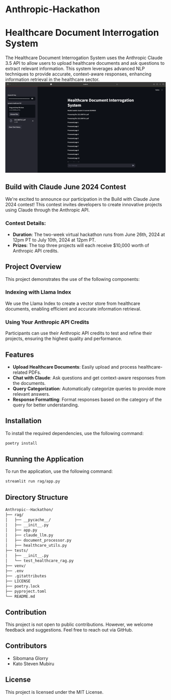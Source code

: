 # Anthropic-Hackathon

# Healthcare Document Interrogation System

The Healthcare Document Interrogation System uses the Anthropic Claude 3.5 API to allow users to upload healthcare documents and ask questions to extract relevant information. This system leverages advanced NLP techniques to provide accurate, context-aware responses, enhancing information retrieval in the healthcare sector.
![alt text](image.png)
## Build with Claude June 2024 Contest

We're excited to announce our participation in the Build with Claude June 2024 contest! This contest invites developers to create innovative projects using Claude through the Anthropic API.

### Contest Details:
- **Duration**: The two-week virtual hackathon runs from June 26th, 2024 at 12pm PT to July 10th, 2024 at 12pm PT.
- **Prizes**: The top three projects will each receive $10,000 worth of Anthropic API credits.

## Project Overview

This project demonstrates the use of the following components:

### Indexing with Llama Index
We use the Llama Index to create a vector store from healthcare documents, enabling efficient and accurate information retrieval.

### Using Your Anthropic API Credits
Participants can use their Anthropic API credits to test and refine their projects, ensuring the highest quality and performance.

## Features

- **Upload Healthcare Documents**: Easily upload and process healthcare-related PDFs.
- **Chat with Claude**: Ask questions and get context-aware responses from the documents.
- **Query Categorization**: Automatically categorize queries to provide more relevant answers.
- **Response Formatting**: Format responses based on the category of the query for better understanding.

## Installation

To install the required dependencies, use the following command:

```bash
poetry install
```

## Running the Application

To run the application, use the following command:

```bash
streamlit run rag/app.py
```

## Directory Structure

```
Anthropic--Hackathon/
├── rag/
│   ├── __pycache__/
│   ├── __init__.py
│   ├── app.py
│   ├── claude_llm.py
│   ├── document_processor.py
│   ├── healthcare_utils.py
├── tests/
│   ├── __init__.py
│   └── test_healthcare_rag.py
├── venv/
├── .env
├── .gitattributes
├── LICENSE
├── poetry.lock
├── pyproject.toml
└── README.md
```

## Contribution

This project is not open to public contributions. However, we welcome feedback and suggestions. Feel free to reach out via GitHub.

## Contributors

- Sibomana Glorry
- Kato Steven Mubiru

## License

This project is licensed under the MIT License.

